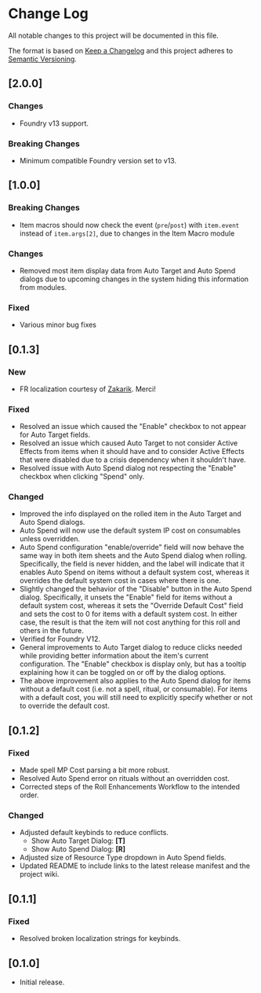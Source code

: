 # Change Log
All notable changes to this project will be documented in this file.
 
The format is based on [Keep a Changelog](http://keepachangelog.com/)
and this project adheres to [Semantic Versioning](http://semver.org/).

## [2.0.0]
### Changes
* Foundry v13 support.
### Breaking Changes
* Minimum compatible Foundry version set to v13.

## [1.0.0]
### Breaking Changes
* Item macros should now check the event (`pre`/`post`) with `item.event` instead of `item.args[2]`, due to changes in the Item Macro module

### Changes
* Removed most item display data from Auto Target and Auto Spend dialogs due to upcoming changes in the system hiding this information from modules.

### Fixed
* Various minor bug fixes

## [0.1.3]

### New
* FR localization courtesy of [Zakarik](https://github.com/Zakarik). Merci!

### Fixed
* Resolved an issue which caused the "Enable" checkbox to not appear for Auto Target fields.
* Resolved an issue which caused Auto Target to not consider Active Effects from items when it should have and to consider Active Effects that were disabled due to a crisis dependency when it shouldn't have.
* Resolved issue with Auto Spend dialog not respecting the "Enable" checkbox when clicking "Spend" only.

### Changed

* Improved the info displayed on the rolled item in the Auto Target and Auto Spend dialogs.
* Auto Spend will now use the default system IP cost on consumables unless overridden.
* Auto Spend configuration "enable/override" field will now behave the same way in both item sheets and the Auto Spend dialog when rolling. Specifically, the field is never hidden, and the label will indicate that it enables Auto Spend on items without a default system cost, whereas it overrides the default system cost in cases where there is one.
* Slightly changed the behavior of the "Disable" button in the Auto Spend dialog. Specifically, it unsets the "Enable" field for items without a default system cost, whereas it sets the "Override Default Cost" field and sets the cost to 0 for items with a default system cost. In either case, the result is that the item will not cost anything for this roll and others in the future.
* Verified for Foundry V12.
* General improvements to Auto Target dialog to reduce clicks needed while providing better information about the item's current configuration. The "Enable" checkbox is display only, but has a tooltip explaining how it can be toggled on or off by the dialog options.
* The above improvement also applies to the Auto Spend dialog for items without a default cost (i.e. not a spell, ritual, or consumable). For items with a default cost, you will still need to explicitly specify whether or not to override the default cost.

## [0.1.2]

### Fixed

* Made spell MP Cost parsing a bit more robust.
* Resolved Auto Spend error on rituals without an overridden cost.
* Corrected steps of the Roll Enhancements Workflow to the intended order.

### Changed

* Adjusted default keybinds to reduce conflicts.
  * Show Auto Target Dialog: **[T]**
  * Show Auto Spend Dialog: **[R]**
* Adjusted size of Resource Type dropdown in Auto Spend fields.
* Updated README to include links to the latest release manifest and the project wiki.

## [0.1.1]
 
### Fixed
 
* Resolved broken localization strings for keybinds.
 
## [0.1.0]

* Initial release.